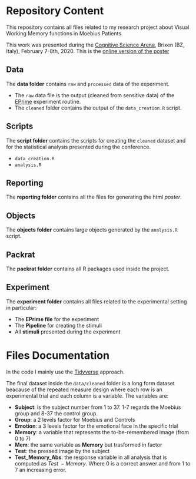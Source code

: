 # Repository Content

This repository contains all files related to my research project about Visual Working Memory functions in Moebius Patients.

This work was presented during the [Cognitive Science Arena](https://cogsci.unibz.it/), Brixen (BZ, Italy), February 7-8th, 2020. This is the [online version of the poster](reporting/poster/VMW_Moebius_Poster.html)

## Data

The **data folder** contains `raw` and `processed` data of the experiment.

* The `raw` data file is the output (cleaned from sensitive data) of the [EPrime](https://pstnet.com/products/e-prime/) experiment routine.
* The `cleaned` folder contains the output of the `data_creation.R` script.

## Scripts

The **script folder** contains the scripts for creating the `cleaned` dataset and for the statistical analysis presented during the conference.

* `data_creation.R`
* `analysis.R`

## Reporting

The **reporting folder** contains all the files for generating the html *poster*.

## Objects

The **objects folder** contains large objects generated by the `analysis.R` script.

## Packrat

The **packrat folder** contains all R packages used inside the project.

## Experiment

The **experiment folder** contains all files related to the experimental setting in particular:
* The **EPrime file** for the experiment
* The **Pipeline** for creating the stimuli
* All **stimuli** presented during the experiment

# Files Documentation

In the code I mainly use the [Tidyverse](https://www.tidyverse.org/) approach.

The final dataset inside the `data/cleaned` folder is a long form dataset beacause of the repeated measure design where each row is an experimental trial and each column is a variable. The variables are:
* **Subject**: is the subject number from 1 to 37. 1-7 regards the Moebius group and 8-37 the control group.
* **Group**: a 2 levels factor for Moebius and Controls
* **Emotion**: a 3 levels factor for the emotional face in the specific trial
* **Memory**: a variable that represents the to-be-remembered image (from 0 to 7)
* **Mem**: the same variable as **Memory** but trasformed in factor
* **Test**: the pressed image by the subject
* **Test_Memory_Abs**: the response variable in all analysis that is computed as $Test\;-Memory$. Where 0 is a correct answer and from 1 to 7 an increasing error.